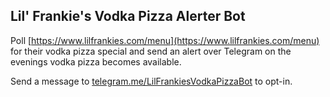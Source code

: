 Lil' Frankie's Vodka Pizza Alerter Bot
----

Poll [https://www.lilfrankies.com/menu](https://www.lilfrankies.com/menu) for their vodka pizza special and send an alert over Telegram on the evenings vodka pizza becomes available.

Send a message to [telegram.me/LilFrankiesVodkaPizzaBot](https://telegram.me/LilFrankiesVodkaPizzaBot) to opt-in.